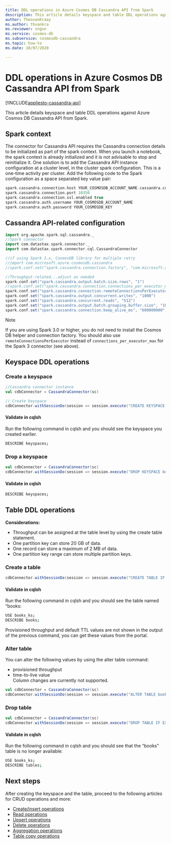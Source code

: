 ```yaml
---
title: DDL operations in Azure Cosmos DB Cassandra API from Spark
description: This article details keyspace and table DDL operations against Azure Cosmos DB Cassandra API from Spark.
author: TheovanKraay
ms.author: thvankra
ms.reviewer: sngun
ms.service: cosmos-db
ms.subservice: cosmosdb-cassandra
ms.topic: how-to
ms.date: 10/07/2020

---
```


# DDL operations in Azure Cosmos DB Cassandra API from Spark
[!INCLUDE[appliesto-cassandra-api](includes/appliesto-cassandra-api.md)]

This article details keyspace and table DDL operations against Azure Cosmos DB Cassandra API from Spark.

## Spark context

 The connector for Cassandra API requires the Cassandra connection details to be initialized as part of the spark context. When you launch a notebook, the spark context is already initialized and it is not advisable to stop and reinitialize it. One solution is to add the Cassandra API instance configuration at a cluster level, in the cluster spark configuration. This is a one-time activity per cluster. Add the following code to the Spark configuration as a space separated key value pair:
 
  ```scala
  spark.cassandra.connection.host YOUR_COSMOSDB_ACCOUNT_NAME.cassandra.cosmosdb.azure.com
  spark.cassandra.connection.port 10350
  spark.cassandra.connection.ssl.enabled true
  spark.cassandra.auth.username YOUR_COSMOSDB_ACCOUNT_NAME
  spark.cassandra.auth.password YOUR_COSMOSDB_KEY
  ```

## Cassandra API-related configuration 

```scala
import org.apache.spark.sql.cassandra._
//Spark connector
import com.datastax.spark.connector._
import com.datastax.spark.connector.cql.CassandraConnector

//if using Spark 2.x, CosmosDB library for multiple retry
//import com.microsoft.azure.cosmosdb.cassandra
//spark.conf.set("spark.cassandra.connection.factory", "com.microsoft.azure.cosmosdb.cassandra.CosmosDbConnectionFactory")

//Throughput-related...adjust as needed
spark.conf.set("spark.cassandra.output.batch.size.rows", "1")
//spark.conf.set("spark.cassandra.connection.connections_per_executor_max", "10") // Spark 2.x
spark.conf.set("spark.cassandra.connection.remoteConnectionsPerExecutor", "10") // Spark 3.x
spark.conf.set("spark.cassandra.output.concurrent.writes", "1000")
spark.conf.set("spark.cassandra.concurrent.reads", "512")
spark.conf.set("spark.cassandra.output.batch.grouping.buffer.size", "1000")
spark.conf.set("spark.cassandra.connection.keep_alive_ms", "600000000")
```

> [!NOTE]
> If you are using Spark 3.0 or higher, you do not need to install the Cosmos DB helper and connection factory. You should also use `remoteConnectionsPerExecutor` instead of `connections_per_executor_max` for the Spark 3 connector (see above).

## Keyspace DDL operations

### Create a keyspace

```scala
//Cassandra connector instance
val cdbConnector = CassandraConnector(sc)

// Create keyspace
cdbConnector.withSessionDo(session => session.execute("CREATE KEYSPACE IF NOT EXISTS books_ks WITH REPLICATION = {'class': 'SimpleStrategy', 'replication_factor': 1 } "))
```

#### Validate in cqlsh

Run the following command in cqlsh and you should see the keyspace you created earlier.

```bash
DESCRIBE keyspaces;
```

### Drop a keyspace

```scala
val cdbConnector = CassandraConnector(sc)
cdbConnector.withSessionDo(session => session.execute("DROP KEYSPACE books_ks"))
```

#### Validate in cqlsh

```bash
DESCRIBE keyspaces;
```
## Table DDL operations

**Considerations:**  

- Throughput can be assigned at the table level by using the create table statement.  
- One partition key can store 20 GB of data.  
- One record can store a maximum of 2 MB of data.  
- One partition key range can store multiple partition keys.

### Create a table

```scala
cdbConnector.withSessionDo(session => session.execute("CREATE TABLE IF NOT EXISTS books_ks.books(book_id TEXT,book_author TEXT, book_name TEXT,book_pub_year INT,book_price FLOAT, PRIMARY KEY(book_id,book_pub_year)) WITH cosmosdb_provisioned_throughput=4000 , WITH default_time_to_live=630720000;"))
```

#### Validate in cqlsh

Run the following command in cqlsh and you should see the table named “books: 

```bash
USE books_ks;
DESCRIBE books;
```

Provisioned throughput and default TTL values are not shown in the output of the previous command, you can get these values from the portal.

### Alter table

You can alter the following values by using the alter table command:

* provisioned throughput 
* time-to-live value
<br>Column changes are currently not supported.

```scala
val cdbConnector = CassandraConnector(sc)
cdbConnector.withSessionDo(session => session.execute("ALTER TABLE books_ks.books WITH cosmosdb_provisioned_throughput=8000, WITH default_time_to_live=0;"))
```

### Drop table

```scala
val cdbConnector = CassandraConnector(sc)
cdbConnector.withSessionDo(session => session.execute("DROP TABLE IF EXISTS books_ks.books;"))
```

#### Validate in cqlsh

Run the following command in cqlsh and you should see that the “books” table is no longer available:

```bash
USE books_ks;
DESCRIBE tables;
```

## Next steps

After creating the keyspace and the table, proceed to the following articles for CRUD operations and more:
 
* [Create/insert operations](cassandra-spark-create-ops.md)  
* [Read operations](cassandra-spark-read-ops.md)  
* [Upsert operations](cassandra-spark-upsert-ops.md)  
* [Delete operations](cassandra-spark-delete-ops.md)  
* [Aggregation operations](cassandra-spark-aggregation-ops.md)  
* [Table copy operations](cassandra-spark-table-copy-ops.md)  
